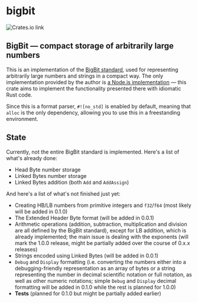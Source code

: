 # bigbit
![Crates.io link](https://img.shields.io/crates/v/bigbit "BigBit on Crates.io")

## BigBit — compact storage of arbitrarily large numbers

This is an implementation of the [BigBit standard][BigBitStd], used for representing arbitrarily large numbers and strings in a compact way. The only implementation provided by the author is [a Node.js implementation](https://github.com/bigbit/bigbitjs "BigBit.js on GitHub") — this crate aims to implement the functionality presented there with idiomatic Rust code.

Since this is a format parser, `#![no_std]` is enabled by default, meaning that `alloc` is the only dependency, allowing you to use this in a freestanding environment.

## State
Currently, not the entire BigBit standard is implemented. Here's a list of what's already done:
- Head Byte number storage
- Linked Bytes number storage
- Linked Bytes addition (both `Add` and `AddAssign`)

And here's a list of what's not finished just yet:
- Creating HB/LB numbers from primitive integers and `f32`/`f64` (most likely will be added in 0.1.0)
- The Extended Header Byte format (will be added in 0.0.1)
- Arithmetic operations (addition, subtraction, multiplication and division are all defined by the BigBit standard), except for LB addition, which is already implemented; the main issue is dealing with the exponents (will mark the 1.0.0 release, might be partially added over the course of 0.x.x releases)
- Strings encoded using Linked Bytes (will be added in 0.0.1)
- `Debug` and `Display` formatting (i.e. converting the numbers either into a debugging-friendly representation as an array of bytes or a string representing the number in decimal scientific notation or full notation, as well as other numeric notations; simple `Debug` and `Display` decimal formatting will be added in 0.1.0 while the rest is planned for 1.0.0)
- **Tests** (planned for 0.1.0 but might be partially added earlier)

[BigBitStd]: https://github.com/amitguptagwl/BigBit "BitBit specification on GitHub"
